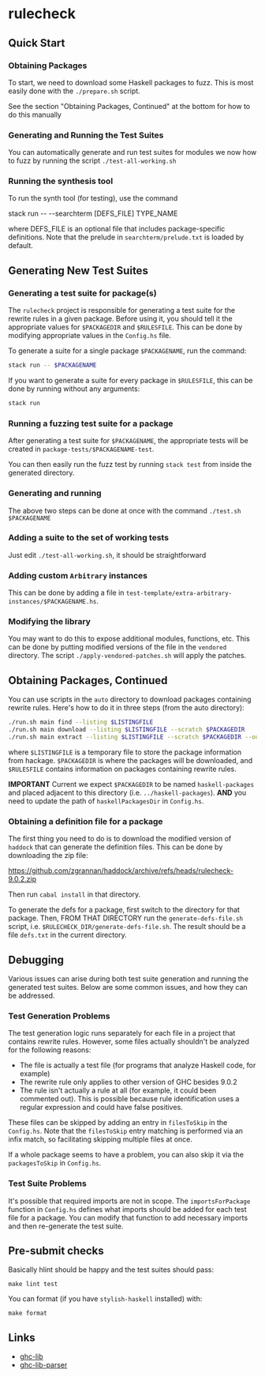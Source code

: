 # rulecheck

## Quick Start

### Obtaining Packages

To start, we need to download some Haskell packages to fuzz. 
This is most easily done with the `./prepare.sh` script.

See the section "Obtaining Packages, Continued" at the bottom for how to do this manually

### Generating and Running the Test Suites

You can automatically generate and run test suites for modules we now how to
fuzz by running the script `./test-all-working.sh`

### Running the synthesis tool

To run the synth tool (for testing), use the command

stack run -- --searchterm [DEFS_FILE] TYPE_NAME

where DEFS_FILE is an optional file that includes package-specific definitions.
Note that the prelude in `searchterm/prelude.txt` is loaded by default.

## Generating New Test Suites

### Generating a test suite for package(s)

The `rulecheck` project is responsible for generating a test suite for the
rewrite rules in a given package. Before using it, you should tell it the
appropriate values for `$PACKAGEDIR` and `$RULESFILE`. This can be done by
modifying appropriate values in the `Config.hs` file.

To generate a suite for a single package `$PACKAGENAME`, run the command:

``` sh
stack run -- $PACKAGENAME
```

If you want to generate a suite for every package in `$RULESFILE`, this can be
done by running without any arguments:

``` sh
stack run
```

### Running a fuzzing test suite for a package

After generating a test suite for `$PACKAGENAME`, the appropriate tests will be
created in `package-tests/$PACKAGENAME-test`.

You can then easily run the fuzz test by running `stack test` from inside the
generated directory.

### Generating and running

The above two steps can be done at once with the command `./test.sh $PACKAGENAME`

### Adding a suite to the set of working tests

Just edit `./test-all-working.sh`, it should be straightforward

### Adding custom `Arbitrary` instances

This can be done by adding a file in
`test-template/extra-arbitrary-instances/$PACKAGENAME.hs`.

### Modifying the library

You may want to do this to expose additional modules, functions, etc.
This can be done by putting modified versions of the file in the `vendored`
directory. The script `./apply-vendored-patches.sh` will apply the patches.

## Obtaining Packages, Continued

You can use scripts in the `auto` directory to download packages containing
rewrite rules. Here's how to do it in three steps (from the auto directory):

```sh
./run.sh main find --listing $LISTINGFILE
./run.sh main download --listing $LISTINGFILE --scratch $PACKAGEDIR
./run.sh main extract --listing $LISTINGFILE --scratch $PACKAGEDIR --output $RULESFILE
```

where `$LISTINGFILE` is a temporary file to store the package information from
hackage. `$PACKAGEDIR` is where the packages will be downloaded, and
`$RULESFILE` contains information on packages containing rewrite rules.

__IMPORTANT__ Current we expect `$PACKAGEDIR` to be named `haskell-packages` and
placed adjacent to this directory (i.e. `../haskell-packages`). __AND__ you need
to update the path of `haskellPackagesDir` in `Config.hs`.

### Obtaining a definition file for a package 

The first thing you need to do is to download the modified version of `haddock`
that can generate the definition files. This can be done by downloading the zip
file:

https://github.com/zgrannan/haddock/archive/refs/heads/rulecheck-9.0.2.zip

Then run `cabal install` in that directory.

To generate the defs for a package, first switch to the directory for that
package. Then, FROM THAT DIRECTORY run the `generate-defs-file.sh` script, i.e.
`$RULECHECK_DIR/generate-defs-file.sh`. The result should be a file `defs.txt`
in the current directory.

## Debugging

Various issues can arise during both test suite generation and running the
generated test suites. Below are some common issues, and how they can be addressed.

### Test Generation Problems

The test generation logic runs separately for each file in a project that
contains rewrite rules. However, some files actually shouldn't be analyzed for
the following reasons:

- The file is actually a test file (for programs that analyze Haskell code, for example)
- The rewrite rule only applies to other version of GHC besides 9.0.2
- The rule isn't actually a rule at all (for example, it could been commented out).
  This is possible because rule identification uses a regular expression and
  could have false positives.

These files can be skipped by adding an entry in `filesToSkip` in the
`Config.hs`. Note that the `filesToSkip` entry matching is performed via an
infix match, so facilitating skipping multiple files at once.

If a whole package seems to have a problem, you can also skip it via the
`packagesToSkip` in `Config.hs`.

### Test Suite Problems

It's possible that required imports are not in scope. The `importsForPackage`
function in `Config.hs` defines what imports should be added for each test file
for a package. You can modify that function to add necessary imports and then
re-generate the test suite.

## Pre-submit checks

Basically hlint should be happy and the test suites should pass:

    make lint test

You can format (if you have `stylish-haskell` installed) with:

    make format

## Links

* [ghc-lib](https://www.stackage.org/lts-19.25/package/ghc-lib-9.0.2.20211226)
* [ghc-lib-parser](https://www.stackage.org/lts-19.25/package/ghc-lib-parser-9.0.2.20211226)
